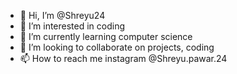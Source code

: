 - 👋 Hi, I’m @Shreyu24
- 👀 I’m interested in coding 
- 🌱 I’m currently learning computer science 
- 💞️ I’m looking to collaborate on projects, coding 
- 📫 How to reach me instagram @Shreyu.pawar.24 

<!---
Shreyu24/Shreyu24 is a ✨ special ✨ repository because its `README.md` (this file) appears on your GitHub profile.
You can click the Preview link to take a look at your changes.
--->
